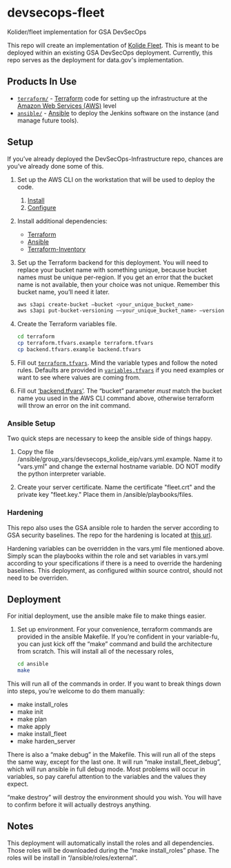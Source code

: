 # devsecops-fleet

Kolider/fleet implementation for GSA DevSecOps

This repo will create an implementation of [Kolide Fleet](https://github.com/kolide/fleet/). This is meant to be deployed within an existing GSA DevSecOps deployment. Currently, this repo serves as the deployment for data.gov's implementation.

## Products In Use

* [`terraform/`](terraform/) - [Terraform](https://www.terraform.io/) code for setting up the infrastructure at the [Amazon Web Services (AWS)](https://aws.amazon.com/) level
* [`ansible/`](ansible/) - [Ansible](http://www.ansible.com) to deploy the Jenkins software on the instance (and manage future tools).

## Setup

If you’ve already deployed the DevSecOps-Infrastructure repo, chances are you’ve already done some of this.

1. Set up the AWS CLI on the workstation that will be used to deploy the code.
    1. [Install](https://docs.aws.amazon.com/cli/latest/userguide/installing.html)
    1. [Configure](https://docs.aws.amazon.com/cli/latest/userguide/cli-chap-getting-started.html)
1. Install additional dependencies:
    * [Terraform](https://www.terraform.io/)
    * [Ansible](http://www.ansible.com/)
    * [Terraform-Inventory](https://github.com/adammck/terraform-inventory)

1. Set up the Terraform backend for this deployment. You will need to replace your bucket name with something unique, because bucket names must be unique per-region. If you get an error that the bucket name is not available, then your choice was not unique. Remember this bucket name, you’ll need it later.

    ```sh
    aws s3api create-bucket —bucket <your_unique_bucket_name>
    aws s3api put-bucket-versioning —<your_unique_bucket_name> —versioning-configuration Status=Enabled
    ```

1. Create the Terraform variables file.

    ```sh
    cd terraform
    cp terraform.tfvars.example terraform.tfvars
    cp backend.tfvars.example backend.tfvars
    ```

1. Fill out [`terraform.tfvars`](terraform/terraform.tfvars.example). Mind the variable types and follow the noted rules. Defaults are provided in [`variables.tfvars`](Terraform/variables.tfvars) if you need examples or want to see where values are coming from.

1. Fill out [‘backend.tfvars’](terraform/backend.tfvars.example). The “bucket” parameter *must* match the bucket name you used in the AWS CLI command above, otherwise terraform will throw an error on the init command.

### Ansible Setup

Two quick steps are necessary to keep the ansible side of things happy.

1. Copy the file /ansible/group_vars/devsecops_kolide_eip/vars.yml.example. Name it to "vars.yml" and change the external hostname variable. DO NOT modify the python interpreter variable.

1. Create your server certificate. Name the certificate "fleet.crt" and the private key "fleet.key." Place them in /ansible/playbooks/files.

### Hardening

This repo also uses the GSA ansible role to harden the server according to GSA security baselines. The repo for the hardening is located at [this url](https://github.com/GSA/ansible-os-ubuntu-16/).

Hardening variables can be overridden in the vars.yml file mentioned above. Simply scan the playbooks within the role and set variables in vars.yml according to your specifications if there is a need to override the hardening baselines. This deployment, as configured within source control, should not need to be overriden.

## Deployment

For initial deployment, use the ansible make file to make things easier.

1. Set up environment. For your convenience, terraform commands are provided in the ansible Makefile. If you’re confident in your variable-fu, you can just kick off the “make” command and build the architecture from scratch. This will install all of the necessary roles,

    ```sh
    cd ansible
    make
    ```
This will run all of the commands in order. If you want to break things down into steps, you’re welcome to do them manually:

* make install_roles
* make init
* make plan
* make apply
* make install_fleet
* make harden_server

There is also a “make debug” in the Makefile. This will run all of the steps the same way, except for the last one. It will run “make install_fleet_debug”, which will run ansible in full debug mode. Most problems will occur in variables, so pay careful attention to the variables and the values they expect.

“make destroy” will destroy the environment should you wish. You will have to confirm before it will actually destroys anything.

## Notes

This deployment will automatically install the roles and all dependencies. Those roles will be downloaded during the “make install_roles” phase. The roles will be install in “/ansible/roles/external”.

